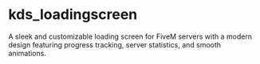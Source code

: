 # kds_loadingscreen
A sleek and customizable loading screen for FiveM servers with a modern design featuring progress tracking, server statistics, and smooth animations.
